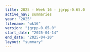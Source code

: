```yaml
---
title: 2025 - Week 16 - jgrpp-0.65.0
active_nav: summaries
year: "2025"
filename: "wk16"
version: "jgrpp-0.65.0"
start_date: "2025-04-14"
end_date: "2025-04-20"
layout: "summary"
---
```

